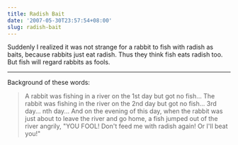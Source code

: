 ```yaml
---
title: Radish Bait
date: '2007-05-30T23:57:54+08:00'
slug: radish-bait
---
```


Suddenly I realized it was not strange for a rabbit to fish with radish as baits, because rabbits just eat radish. Thus they think fish eats radish too. But fish will regard rabbits as fools.

---

Background of these words:  

> A rabbit was fishing in a river on the 1st day but got no fish... The rabbit was fishing in the river on the 2nd day but got no fish... 3rd day... nth day... And on the evening of this day, when the rabbit was just about to leave the river and go home, a fish jumped out of the river angrily, "YOU FOOL! Don't feed me with radish again! Or I'll beat you!"
